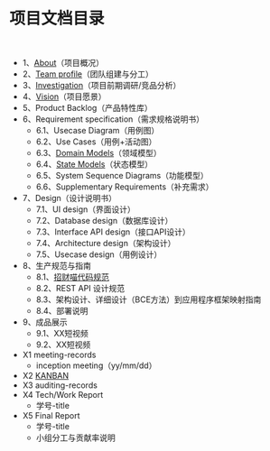 # 项目文档目录

&nbsp;&nbsp;

+ 1、[About](<https://swsad.github.io/Dashboard/1-about>)（项目概况）
+ 2、[Team profile](https://swsad.github.io/Dashboard/2-team-profile)（团队组建与分工）
+ 3、[Investigation](https://swsad.github.io/Dashboard/3-investigation)（项目前期调研/竞品分析）
+ 4、[Vision](https://swsad.github.io/Dashboard/4-vision)（项目愿景）
+ 5、Product Backlog（产品特性库）
+ 6、Requirement specification（需求规格说明书）
  + 6.1、Usecase Diagram（用例图）
  + 6.2、Use Cases（用例+活动图）
  + 6.3、[Domain Models](https://swsad.github.io/Dashboard/6.3-DomainModels)（领域模型）
  + 6.4、[State Models](https://swsad.github.io/Dashboard/6.4-StateModels)（状态模型）
  + 6.5、System Sequence Diagrams（功能模型）
  + 6.6、Supplementary Requirements（补充需求）
+ 7、Design（设计说明书）
  + 7.1、UI design（界面设计）
  + 7.2、Database design（数据库设计）
  + 7.3、Interface API design（接口API设计）
  + 7.4、Architecture design（架构设计）
  + 7.5、Usecase design（用例设计）
+ 8、生产规范与指南
  + 8.1、[招财喵代码规范](https://swsad.github.io/Dashboard/8_1-招财喵代码规范)
  + 8.2、REST API 设计规范
  + 8.3、架构设计、详细设计（BCE方法）到应用程序框架映射指南
  + 8.4、部署说明
+ 9、成品展示
  + 9.1、XX短视频
  + 9.2、XX短视频
+ X1 meeting-records
  + inception meeting（yy/mm/dd）
+ X2 [KANBAN](<https://github.com/swsad/Dashboard/projects>)
+ X3 auditing-records
+ X4 Tech/Work Report
  + 学号-title
+ X5 Final Report
  + 学号-title
  + 小组分工与贡献率说明